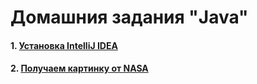 # Домашния задания "Java"

#### 1. [Установка IntelliJ IDEA](01)
#### 2. [Получаем картинку от NASA](02)

